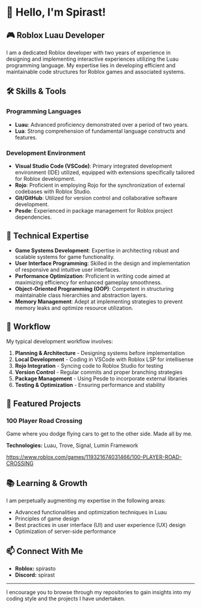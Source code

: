 # 👋 Hello, I'm Spirast!

## 🎮 Roblox Luau Developer

I am a dedicated Roblox developer with two years of experience in designing and implementing interactive experiences utilizing the Luau programming language. My expertise lies in developing efficient and maintainable code structures for Roblox games and associated systems.

## 🛠️ Skills & Tools

### Programming Languages
- **Luau**: Advanced proficiency demonstrated over a period of two years.
- **Lua**: Strong comprehension of fundamental language constructs and features.

### Development Environment
- **Visual Studio Code (VSCode)**: Primary integrated development environment (IDE) utilized, equipped with extensions specifically tailored for Roblox development.
- **Rojo**: Proficient in employing Rojo for the synchronization of external codebases with Roblox Studio.
- **Git/GitHub**: Utilized for version control and collaborative software development.
- **Pesde**: Experienced in package management for Roblox project dependencies.

## 🔧 Technical Expertise

- **Game Systems Development**: Expertise in architecting robust and scalable systems for game functionality.
- **User Interface Programming**: Skilled in the design and implementation of responsive and intuitive user interfaces.
- **Performance Optimization**: Proficient in writing code aimed at maximizing efficiency for enhanced gameplay smoothness.
- **Object-Oriented Programming (OOP)**: Competent in structuring maintainable class hierarchies and abstraction layers.
- **Memory Management**: Adept at implementing strategies to prevent memory leaks and optimize resource utilization.

## 🚀 Workflow

My typical development workflow involves:

1. **Planning & Architecture** - Designing systems before implementation
2. **Local Development** - Coding in VSCode with Roblox LSP for intellisense
3. **Rojo Integration** - Syncing code to Roblox Studio for testing
4. **Version Control** - Regular commits and proper branching strategies
5. **Package Management** - Using Pesde to incorporate external libraries
6. **Testing & Optimization** - Ensuring performance and stability

## 📂 Featured Projects

### 100 Player Road Crossing
Game where you dodge flying cars to get to the other side.
Made all by me.

**Technologies:** Luau, Trove, Signal, Lumin Framework

https://www.roblox.com/games/119321674031466/100-PLAYER-ROAD-CROSSING

## 📚 Learning & Growth

I am perpetually augmenting my expertise in the following areas:
- Advanced functionalities and optimization techniques in Luau
- Principles of game design
- Best practices in user interface (UI) and user experience (UX) design
- Optimization of server-side performance

## 📫 Connect With Me

- **Roblox:** spirasto
- **Discord:** spirast

---

I encourage you to browse through my repositories to gain insights into my coding style and the projects I have undertaken.
